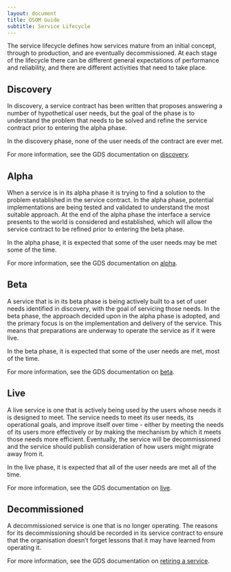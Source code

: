 ```yaml
---
layout: document
title: OSOM Guide
subtitle: Service Lifecycle
---
```

The service lifecycle defines how services mature from an initial
concept, through to production, and are eventually decommissioned. At
each stage of the lifecycle there can be different general
expectations of performance and reliability, and there are different
activities that need to take place.

## Discovery

In discovery, a service contract has been written that proposes
answering a number of hypothetical user needs, but the goal of the
phase is to understand the problem that needs to be solved and refine
the service contract prior to entering the alpha phase.

In the discovery phase, none of the user needs of the contract are ever met.

For more information, see the GDS documentation on [discovery](https://www.gov.uk/service-manual/agile-delivery/how-the-discovery-phase-works).

## Alpha

When a service is in its alpha phase it is trying to find a solution
to the problem established in the service contract. In the alpha
phase, potential implementations are being tested and validated to
understand the most suitable approach. At the end of the alpha phase
the interface a service presents to the world is considered and
established, which will allow the service contract to be refined prior
to entering the beta phase.

In the alpha phase, it is expected that some of the user needs may be
met some of the time.

For more information, see the GDS documentation on [alpha](https://www.gov.uk/service-manual/agile-delivery/how-the-alpha-phase-works).

## Beta

A service that is in its beta phase is being actively built to a set
of user needs identified in discovery, with the goal of servicing
those needs. In the beta phase, the approach decided upon in the alpha
phase is adopted, and the primary focus is on the implementation and
delivery of the service. This means that preparations are underway to
operate the service as if it were live.

In the beta phase, it is expected that some of the user needs are met,
most of the time.

For more information, see the GDS documentation on [beta](https://www.gov.uk/service-manual/agile-delivery/how-the-beta-phase-works).

## Live

A live service is one that is actively being used by the users whose
needs it is designed to meet. The service needs to meet its user
needs, its operational goals, and improve itself over time - either by
meeting the needs of its users more effectively or by making the
mechanism by which it meets those needs more efficient. Eventually,
the service will be decommissioned and the service should publish
consideration of how users might migrate away from it.

In the live phase, it is expected that all of the user needs are met
all of the time.

For more information, see the GDS documentation on [live](https://www.gov.uk/service-manual/agile-delivery/how-the-live-phase-works).

## Decommissioned

A decommissioned service is one that is no longer operating. The
reasons for its decommissioning should be recorded in its service
contract to ensure that the organisation doesn’t forget lessons that
it may have learned from operating it.

For more information, see the GDS documentation on [retiring a service](https://www.gov.uk/service-manual/agile-delivery/retiring-your-service).


